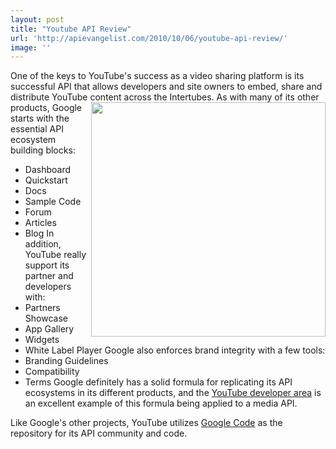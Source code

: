 ```yaml
---
layout: post
title: "Youtube API Review"
url: 'http://apievangelist.com/2010/10/06/youtube-api-review/'
image: ''
---
```


One of the keys to YouTube's success as a video sharing platform is its successful API that allows developers and site owners to embed, share and distribute YouTube content across the Intertubes. <img class="c1" src="http://kinlane-productions.s3.amazonaws.com/api-evangelist/Youtube-Google-Code-Screenshot.PNG" alt="" width="375" align="right" /> As with many of its other products, Google starts with the essential API ecosystem building blocks:

  * Dashboard
  * Quickstart
  * Docs
  * Sample Code
  * Forum
  * Articles
  * Blog
In addition, YouTube really support its partner and developers with:
  * Partners Showcase
  * App Gallery
  * Widgets
  * White Label Player
Google also enforces brand integrity with a few tools:
  * Branding Guidelines
  * Compatibility
  * Terms
Google definitely has a solid formula for replicating its API ecosystems in its different products, and the [YouTube developer area][1] is an excellent example of this formula being applied to a media API.

Like Google's other projects, YouTube utilizes [Google Code][2] as the repository for its API community and code.

   [1]: http://code.google.com/apis/youtube/overview.html
   [2]: http://code.google.com
